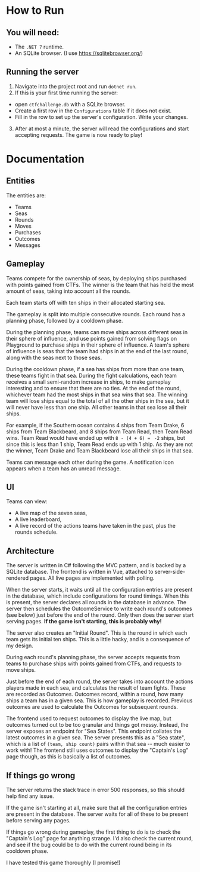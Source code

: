 # How to Run
## You will need:
- The `.NET 7` runtime.
- An SQLite browser. (I use https://sqlitebrowser.org/)

## Running the server
1. Navigate into the project root and run `dotnet run`.
2. If this is your first time running the server:
  - open `ctfchallenge.db` with a SQLite browser. 
  - Create a first row in the `Configurations` table if it does not exist. 
  - Fill in the row to set up the server's configuration. Write your changes.
3. After at most a minute, the server will read the configurations and start accepting requests. The game is now ready to play!

# Documentation
## Entities
The entities are:
- Teams
- Seas
- Rounds
- Moves
- Purchases
- Outcomes
- Messages

## Gameplay
Teams compete for the ownership of seas, by deploying ships purchased with points gained from CTFs. The winner is the team that has held the most amount of seas, taking into account all the rounds.

Each team starts off with ten ships in their allocated starting sea.

The gameplay is split into multiple consecutive rounds. Each round has a planning phase, followed by a cooldown phase. 

During the planning phase, teams can move ships across different seas in their sphere of influence, and use points gained from solving flags on Playground to purchase ships in their sphere of influence. A team's sphere of influence is seas that the team had ships in at the end of the last round, along with the seas next to those seas.

During the cooldown phase, if a sea has ships from more than one team, these teams fight in that sea. During the fight calculations, each team receives a small semi-random increase in ships, to make gameplay interesting and to ensure that there are no ties. At the end of the round, whichever team had the most ships in that sea wins that sea. The winning team will lose ships equal to the total of all the other ships in the sea, but it will never have less than one ship. All other teams in that sea lose all their ships.

For example, if the Southern ocean contains 4 ships from Team Drake, 6 ships from Team Blackbeard, and 8 ships from Team Read, then Team Read wins. Team Read would have ended up with `8 - (4 + 6) = ` `-2` ships, but since this is less than 1 ship, Team Read ends up with 1 ship. As they are not the winner, Team Drake and Team Blackbeard lose all their ships in that sea. 

Teams can message each other during the game. A notification icon appears when a team has an unread message.

## UI
Teams can view:
- A live map of the seven seas,
- A live leaderboard,
- A live record of the actions teams have taken in the past, plus the rounds schedule.

## Architecture
The server is written in C# following the MVC pattern, and is backed by a SQLite database. The frontend is written in Vue, attached to server-side-rendered pages. All live pages are implemented with polling.

When the server starts, it waits until all the configuration entries are present in the database, which include configurations for round timings. When this is present, the server declares all rounds in the database in advance. The server then schedules the OutcomeService to write each round's outcomes (see below) just before the end of the round. Only then does the server start serving pages. **If the game isn't starting, this is probably why!**

The server also creates an "Initial Round". This is the round in which each team gets its initial ten ships. This is a little hacky, and is a consequence of my design.

During each round's planning phase, the server accepts requests from teams to purchase ships with points gained from CTFs, and requests to move ships.

Just before the end of each round, the server takes into account the actions players made in each sea, and calculates the result of team fights. These are recorded as Outcomes. Outcomes record, within a round, how many ships a team has in a given sea. This is how gameplay is recorded. Previous outcomes are used to calculate the Outcomes for subsequent rounds.

The frontend used to request outcomes to display the live map, but outcomes turned out to be too granular and things got messy. Instead, the server exposes an endpoint for "Sea States". This endpoint collates the latest outcomes in a given sea. The server presents this as a "Sea state", which is a list of `(team, ship count)` pairs within that sea -- much easier to work with! The frontend still uses outcomes to display the "Captain's Log" page though, as this is basically a list of outcomes.

## If things go wrong
The server returns the stack trace in error 500 responses, so this should help find any issue.

If the game isn't starting at all, make sure that all the configuration entries are present in the database. The server waits for all of these to be present before serving any pages.

If things go wrong during gameplay, the first thing to do is to check the "Captain's Log" page for anything strange. I'd also check the current round, and see if the bug could be to do with the current round being in its cooldown phase. 

I have tested this game thoroughly (I promise!)
